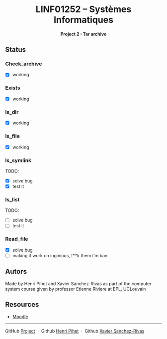 <h1 align="center">
  <br>
  LINF01252 – Systèmes Informatiques

  <br>
</h1>

<h4 align="center">Project 2 : Tar archive </h4>

## Status

### Check_archive
- [x] working

### Exists
- [x] working

### Is_dir
- [x] working

### Is_file
- [x] working

### Is_symlink
TODO: 
- [x] solve bug
- [x] test it

### Is_list
TODO:
- [ ] solve bug
- [ ] test it

### Read_file
- [x] solve bug
- [ ] making it work on inginious, f**k them i'm ban
## Autors
Made by Henri Pihet and Xavier Sanchez-Rivas as part of the computer system course given by professor Etienne Riviere at EPL, UCLouvain

## Resources
* [Moodle](https://moodle.uclouvain.be/course/view.php?id=4851)

---

GitHub [Project](https://github.com/riri-314/LINFO1252-P2/edit/main/README.md)  &nbsp;&middot;&nbsp; 
Github [Henri Pihet](https://github.com/riri-314) &nbsp;&middot;&nbsp; 
Github [Xavier Sanchez-Rivas](https://github.com/Yubokoo)

